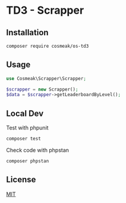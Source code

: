 # TD3 - Scrapper

## Installation

```bash 
composer require cosmeak/os-td3
```

## Usage

```php  
use Cosmeak\Scrapper\Scrapper;

$scrapper = new Scrapper();
$data = $scrapper->getLeaderboardByLevel();
```

## Local Dev
Test with phpunit
```bash
composer test
```

Check code with phpstan
```bash
composer phpstan
```

## License
[MIT](https://choosealicense.com/licenses/mit/)



